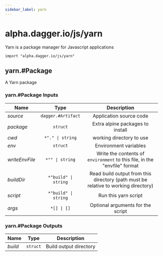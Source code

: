 ```yaml
---
sidebar_label: yarn
---
```


# alpha.dagger.io/js/yarn

Yarn is a package manager for Javascript applications

```cue
import "alpha.dagger.io/js/yarn"
```

## yarn.#Package

A Yarn package

### yarn.#Package Inputs

| Name             | Type                    | Description                                                                          |
| -------------    |:-------------:          |:-------------:                                                                       |
|*source*          | `dagger.#Artifact`      |Application source code                                                               |
|*package*         | `struct`                |Extra alpine packages to install                                                      |
|*cwd*             | `*"." \| string`        |working directory to use                                                              |
|*env*             | `struct`                |Environment variables                                                                 |
|*writeEnvFile*    | `*"" \| string`         |Write the contents of `environment` to this file, in the "envfile" format             |
|*buildDir*        | `*"build" \| string`    |Read build output from this directory (path must be relative to working directory)    |
|*script*          | `*"build" \| string`    |Run this yarn script                                                                  |
|*args*            | `*[] \| []`             |Optional arguments for the script                                                     |

### yarn.#Package Outputs

| Name             | Type              | Description              |
| -------------    |:-------------:    |:-------------:           |
|*build*           | `struct`          |Build output directory    |
